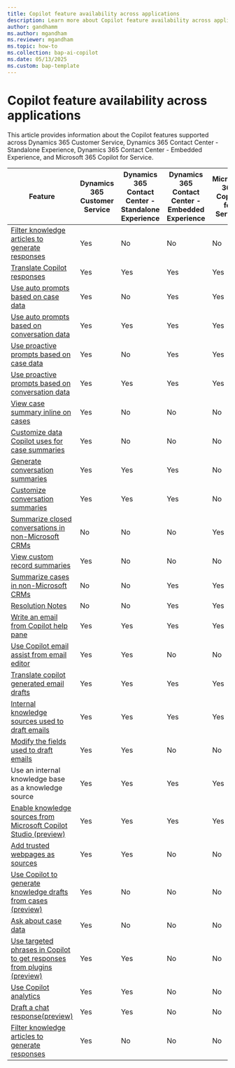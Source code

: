```yaml
---
title: Copilot feature availability across applications
description: Learn more about Copilot feature availability across applications.
author: gandhamm 
ms.author: mgandham 
ms.reviewer: mgandham
ms.topic: how-to 
ms.collection: bap-ai-copilot
ms.date: 05/13/2025
ms.custom: bap-template 
---
```


# Copilot feature availability across applications

This article provides information about the Copilot features supported across Dynamics 365 Customer Service, Dynamics 365 Contact Center - Standalone Experience, Dynamics 365 Contact Center - Embedded Experience, and Microsoft 365 Copilot for Service.

| Feature                   | Dynamics 365 Customer Service | Dynamics 365 Contact Center - Standalone Experience | Dynamics 365 Contact Center - Embedded Experience | Microsoft 365 Copilot for Service |
|---------------------------|-------------------------------|-----------------------------------------------------|---------------------------------------------------|-----------------------------------|
| [Filter knowledge articles to generate responses](/dynamics365/customer-service/use/use-copilot-filters) | Yes | No | No | No |
|[Translate Copilot responses](use-ask-a-question.md#translate-responses) | Yes | Yes | Yes | Yes|
| [Use auto prompts based on case data](use-ask-a-question.md#use-auto-prompts) | Yes                          | No                                               | Yes                                              | Yes |                            
| [Use auto prompts based on conversation data](use-ask-a-question.md#use-auto-prompts) | Yes                          | Yes                                               | Yes                                              | Yes |  
| [Use proactive prompts based on case data](use-ask-a-question.md#use-proactive-prompts) | Yes                          | No                                               | Yes                                              | Yes |  
| [Use proactive prompts based on conversation data](use-ask-a-question.md#use-proactive-prompts) | Yes                          | Yes                                               | Yes                                              | Yes |  
| [View case summary inline on cases](/dynamics365/customer-service/use/copilot-use-summary)           | Yes                           | No                                                  | No                                              | No                               |
| [Customize data Copilot uses for case summaries](/dynamics365/customer-service/administer/copilot-map-custom-fields)          | Yes                           | No                                                  | No                                               | No                             |
| [Generate conversation summaries](copilot-summarize-conversations.md)   | Yes                           | Yes                                                 | Yes                                               | No                                |
| [Customize conversation summaries](../administer/customize-copilot-conv-summary.md)  | Yes                           | Yes                                                 | Yes                                               | No                                |
| [Summarize closed conversations in non-Microsoft CRMs](/microsoft-copilot-service/copilot-ask-a-question#generate-conversation-summary)  | No                          | No                                               | No                                               | Yes                             |
| [View custom record summaries](/dynamics365/customer-service/administer/copilot-enable-custom-record-summaries) | Yes                          | No                                               | No                                               | No                             |
|[Summarize cases in non-Microsoft CRMs](copilot-use-summary.md)| No | No | Yes | Yes|
|[Resolution Notes](/microsoft-copilot-service/copilot-ask-a-question#generate-resolution-notes)| No | No | Yes | Yes |
| [Write an email from Copilot help pane](use-copilot-email.md) | Yes | Yes | Yes | Yes |
| [Use Copilot email assist from email editor](use-copilot-email.md) | Yes | Yes | No| No|
|[Translate copilot generated email drafts](use-copilot-email.md#translate-responses) | Yes | Yes | Yes | Yes|
| [Internal knowledge sources used to draft emails](use-copilot-email.md#how-copilot-uses-knowledge-base-and-web-sources) | Yes| Yes | Yes| Yes|
| [Modify the fields used to draft emails](../administer/copilot-email-enable.md#modify-the-fields-used-to-draft-emails-in-copilot-help-pane) | Yes | Yes | No | No|
| Use an internal knowledge base as a knowledge source  | Yes                          | Yes                                               | Yes                                               | Yes                             |
| [Enable knowledge sources from Microsoft Copilot Studio (preview)](../administer/knowledge-copilot.md) | Yes                          | Yes                                               | Yes                                              | Yes                            |
| [Add trusted webpages as sources](../administer/copilot-enable-help-pane.md#enable-ask-a-question)  | Yes                          | Yes                                               | No                                               | No                             |
| [Use Copilot to generate knowledge drafts from cases (preview)](/dynamics365/customer-service/use/use-copilot-knowledge-from-cases) | Yes | No | No | No |
|[Ask about case data](use-ask-a-question.md#summarize-cases-and-ask-about-case-data)| Yes | No | No | No|
|[Use targeted phrases in Copilot to get responses from plugins (preview)](use-ask-a-question.md#use-targeted-phrases-in-copilot-to-get-responses-from-plugins-preview)| Yes | Yes | No | No |
| [Use Copilot analytics](copilot-analytics-report.md) | Yes | Yes | No | No|
| [Draft a chat response(preview)](use-copilot-features.md) | Yes | Yes | No | No|
| [Filter knowledge articles to generate responses](/dynamics365/customer-service/use/use-copilot-filters) | Yes | No | No | No |
